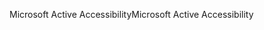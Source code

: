 <span data-ttu-id="570f1-101">Microsoft Active Accessibility</span><span class="sxs-lookup"><span data-stu-id="570f1-101">Microsoft Active Accessibility</span></span>